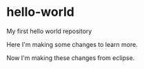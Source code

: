 # hello-world
My first hello world repository

Here I'm making some changes to learn more.

Now I'm making these changes from eclipse.